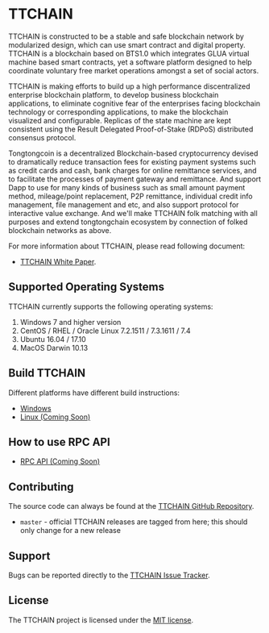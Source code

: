 TTCHAIN
=========

TTCHAIN is constructed to be a stable and safe blockchain network by modularized design, which can use smart contract and digital property. TTCHAIN is a blockchain based on BTS1.0 which integrates GLUA virtual machine based smart contracts, yet a software platform designed to help coordinate voluntary free market operations amongst a set of social actors.

TTCHAIN is making efforts to build up a high performance discentralized enterprise blockchain platform, to develop business blockchain applications, to eliminate cognitive fear of the enterprises facing blockchain technology or corresponding applications, to make the blockchain visualized and configurable. Replicas of the state machine are kept consistent using the Result Delegated Proof-of-Stake (RDPoS) distributed consensus protocol.

Tongtongcoin is a decentralized Blockchain-based cryptocurrency devised to dramatically reduce transaction fees for existing payment systems such as credit cards and cash, bank charges for online remittance services, and to facilitate the processes of payment gateway and remittance. And support Dapp to use for many kinds of business such as small amount payment method, mileage/point replacement, P2P remittance, individual credit info management, file management and etc, and also support protocol for interactive value exchange. And we'll make TTCHAIN folk matching with all purposes and extend tongtongchain ecosystem by connection of folked blockchain
networks as above.

For more information about TTCHAIN, please read following document:
* [TTCHAIN White Paper](http://tongtongcoin.io/datafile/TongTongCoin_WhitePaper_English_v2.03.pdf).

## Supported Operating Systems
TTCHAIN currently supports the following operating systems:  
1. Windows 7 and higher version
2. CentOS / RHEL / Oracle Linux 7.2.1511 / 7.3.1611 / 7.4
3. Ubuntu 16.04 / 17.10
4. MacOS Darwin 10.13

Build TTCHAIN
--------
Different platforms have different build instructions:
* [Windows](https://github.com/tongtongchain/TTCHAIN/blob/master/window_build.md)
* [Linux (Coming Soon)](#)

How to use RPC API
--------------------
* [RPC API (Coming Soon)](https://ttchain-docs.readthedocs.io/en/latest/)
 
Contributing
------------
The source code can always be found at the [TTCHAIN GitHub Repository](#). 
- `master` - official TTCHAIN releases are tagged from here; this should only change for a new release

Support
-------
Bugs can be reported directly to the [TTCHAIN Issue Tracker](#).

License
------

The TTCHAIN project is licensed under the [MIT license](LICENSE).
